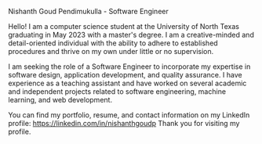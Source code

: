 Nishanth Goud Pendimukulla - Software Engineer

Hello! I am a computer science student at the University of North Texas graduating in May 2023 with a master's degree. I am a creative-minded and detail-oriented individual with the ability to adhere to established procedures and thrive on my own under little or no supervision.

I am seeking the role of a Software Engineer to incorporate my expertise in software design, application development, and quality assurance. I have experience as a teaching assistant and have worked on several academic and independent projects related to software engineering, machine learning, and web development.

You can find my portfolio, resume, and contact information on my LinkedIn profile: https://linkedin.com/in/nishanthgoudp
Thank you for visiting my profile.
